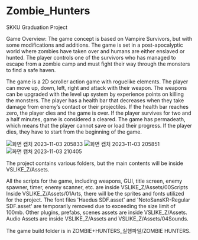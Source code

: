 # Zombie_Hunters
SKKU Graduation Project

Game Overview:
The game concept is based on Vampire Survivors, but with some modifications and additions. The game is set in a post-apocalyptic world where zombies have taken over and humans are either enslaved or hunted. The player controls one of the survivors who has managed to escape from a zombie camp and must fight their way through the monsters to find a safe haven.

The game is a 2D scroller action game with roguelike elements. The player can move up, down, left, right and attack with their weapon. The weapons can be upgraded with the level up system by experience points on killing the monsters. The player has a health bar that decreases when they take damage from enemy’s contact or their projectiles. If the health bar reaches zero, the player dies and the game is over. If the player survives for two and a half minutes, game is considered a cleared. The game has permadeath, which means that the player cannot save or load their progress. If the player dies, they have to start from the beginning of the game. 

![화면 캡처 2023-11-03 205833](https://github.com/chronushan/Zombie_Hunters/assets/48421873/3e643684-b9c5-45db-ac92-9f410f14f286)
![화면 캡처 2023-11-03 205851](https://github.com/chronushan/Zombie_Hunters/assets/48421873/989b7c1e-7ed0-443d-8a34-e5b59a83ee21)
![화면 캡처 2023-11-03 210405](https://github.com/chronushan/Zombie_Hunters/assets/48421873/6bfbf02c-c2ec-495b-8359-74a801b79f46)

The project contains various folders, but the main contents will be inside VSLIKE_Z/Assets.

All the scripts for the game, including weapons, GUI, title screen, enemy spawner, timer, enemy scanner, etc. are inside VSLIKE_Z/Assets/00Scripts
Inside VSLIKE_Z/Assets/01Arts, there will be the sprites and fonts utilized for the project. The font files 'Haedus SDF.asset' and 'NotoSansKR-Regular SDF.asset' are temporarily removed due to exceeding the size limit of 100mb.
Other plugins, prefabs, scenes assets are inside VSLIKE_Z/Assets.
Audio Assets are inside VSLIKE_Z/Assets and VSLIKE_Z/Assets/04Sounds.

The game build folder is in ZOMBIE+HUNTERS_실행파일/ZOMBIE HUNTERS.


